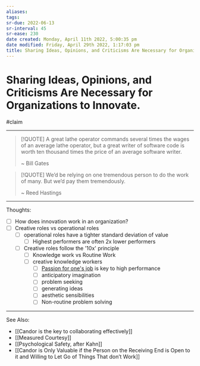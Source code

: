 ```yaml
---
aliases: 
tags: 
sr-due: 2022-06-13
sr-interval: 45
sr-ease: 230
date created: Monday, April 11th 2022, 5:00:35 pm
date modified: Friday, April 29th 2022, 1:17:03 pm
title: Sharing Ideas, Opinions, and Criticisms Are Necessary for Organizations to Innovate.
---
```


# Sharing Ideas, Opinions, and Criticisms Are Necessary for Organizations to Innovate.

#claim

---

> [!QUOTE]
> A great lathe operator commands several times the wages of an average lathe operator, but a great writer of software code is worth ten thousand times the price of an average software writer.
>
> ~ Bill Gates

>[!QUOTE]
>We’d be relying on one tremendous person to do the work of many. But we’d pay them tremendously.
>
>~ Reed Hastings

---

Thoughts:

- [ ] How does innovation work in an organization?
- [ ] Creative roles vs operational roles
	- [ ] operational roles have a tighter standard deviation of value
		- [ ] Highest performers are often 2x lower performers
	- [ ] Creative roles follow the '10x' principle
		- [ ] Knowledge work vs Routine Work
		- [ ] creative knowledge workers
			- [ ] [Passion for one's job](https://en.wikipedia.org/wiki/Job_satisfaction) is key to high performance
			- [ ] anticipatory imagination
			- [ ] problem seeking
			- [ ] generating ideas
			- [ ] aesthetic sensibilities
			- [ ] Non-routine problem solving

---

See Also:

- [[Candor is the key to collaborating effectively]]
- [[Measured Courtesy]]
- [[Psychological Safety, after Kahn]]
- [[Candor is Only Valuable if the Person on the Receiving End is Open to it and Willing to Let Go of Things That don’t Work]]
